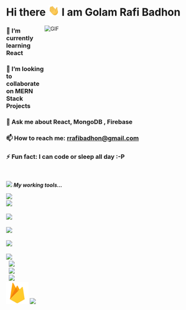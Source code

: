 <h1> Hi there <img src="https://raw.githubusercontent.com/ABSphreak/ABSphreak/master/gifs/Hi.gif" width="30px"> I am Golam Rafi Badhon </h1>


<a target="_blank">
  <img align="right" height="250" width="400" alt="GIF" src="https://s3.gifyu.com/images/image.gif">
</a>

### 🌱 I’m currently learning React
### 👯 I’m looking to collaborate on MERN Stack Projects
### 💬 Ask me about React, MongoDB , Firebase
### 📫 How to reach me: rrafibadhon@gmail.com
### ⚡ Fun fact: I can code or sleep all day :-P
<br/><br/>
<img src="https://giphy.com/embed/o1FVmmK0rip96MMGP6" width="30px">&nbsp;***My working tools...***
<p align="left">
  
  <code><img width="60" src="https://github.com/uannabi/-/blob/master/resource/git.svg"></code>
  <code> <img width="60" src="https://www.vectorlogo.zone/logos/w3_html5/w3_html5-ar21.svg"> </code>
  <code> <img width="60" src="https://www.vectorlogo.zone/logos/heroku/heroku-ar21.svg"> </code>
  <code> <img width="60" src="https://www.vectorlogo.zone/logos/reactjs/reactjs-ar21.svg"> </code>
  <code> <img width="60" src="https://www.vectorlogo.zone/logos/javascript/javascript-ar21.svg"> </code>
  <code> <img width="60" src="https://www.vectorlogo.zone/logos/netlifyapp_watercss/netlifyapp_watercss-ar21.svg"> </code>
  <code> <img width="60" src="https://i.ibb.co/Xxh9jKn/image.png"> </code>
  <code> <img width="60" src="https://i.ibb.co/QFhyd5B/image.png"> </code>
  <code> <img width="60" src="https://i.ibb.co/qDrcwHd/image.png"> </code>
  <code><img width="60" src="https://raw.githubusercontent.com/github/explore/80688e429a7d4ef2fca1e82350fe8e3517d3494d/topics/firebase/firebase.png"></code>
  <code><img width="60" src="https://encrypted-tbn0.gstatic.com/images?q=tbn:ANd9GcRT1PKsfJXnxOqnTRiIZ8VcdJDYBXD-qZnnpw&usqp=CAU"></code>
